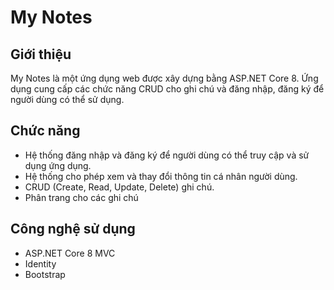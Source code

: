 # My Notes

## Giới thiệu
My Notes là một ứng dụng web được xây dựng bằng ASP.NET Core 8.
Ứng dụng cung cấp các chức năng CRUD cho ghi chú và đăng nhập, đăng ký để người dùng có thể sử dụng.

## Chức năng
- Hệ thống đăng nhập và đăng ký để người dùng có thể truy cập và sử dụng ứng dụng.
- Hệ thống cho phép xem và thay đổi thông tin cá nhân người dùng.
- CRUD (Create, Read, Update, Delete) ghi chú.
- Phân trang cho các ghi chú

## Công nghệ sử dụng
- ASP.NET Core 8 MVC
- Identity
- Bootstrap
